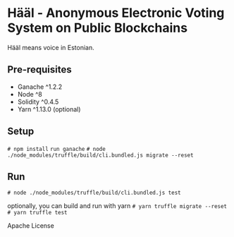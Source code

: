 # Hääl - Anonymous Electronic Voting System on Public Blockchains 

Hääl means voice in Estonian.

## Pre-requisites
- Ganache ^1.2.2
- Node ^8
- Solidity ^0.4.5
- Yarn ^1.13.0 (optional)

## Setup
`# npm install`
`run ganache`
`# node ./node_modules/truffle/build/cli.bundled.js migrate --reset`

## Run
`# node ./node_modules/truffle/build/cli.bundled.js test`

optionally, you can build and run with yarn
`# yarn truffle migrate --reset`
`# yarn truffle test`

Apache License